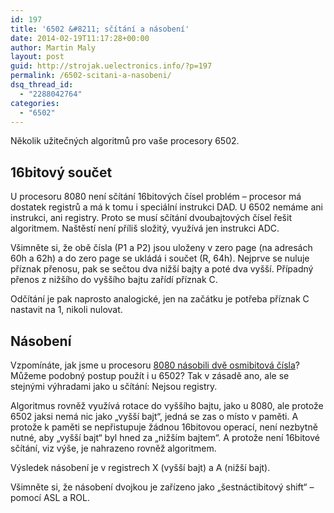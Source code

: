 ```yaml
---
id: 197
title: '6502 &#8211; sčítání a násobení'
date: 2014-02-19T11:17:28+00:00
author: Martin Maly
layout: post
guid: http://strojak.uelectronics.info/?p=197
permalink: /6502-scitani-a-nasobeni/
dsq_thread_id:
  - "2288042764"
categories:
  - "6502"
---
```

Několik užitečných algoritmů pro vaše procesory 6502.

<!--more-->

## 16bitový součet

U procesoru 8080 není sčítání 16bitových čísel problém &#8211; procesor má dostatek registrů a má k tomu i speciální instrukci DAD. U 6502 nemáme ani instrukci, ani registry. Proto se musí sčítání dvoubajtových čísel řešit algoritmem. Naštěstí není příliš složitý, využívá jen instrukci ADC.



Všimněte si, že obě čísla (P1 a P2) jsou uloženy v zero page (na adresách 60h a 62h) a do zero page se ukládá i součet (R, 64h). Nejprve se nuluje příznak přenosu, pak se sečtou dva nižší bajty a poté dva vyšší. Případný přenos z nižšího do vyššího bajtu zařídí příznak C.

Odčítání je pak naprosto analogické, jen na začátku je potřeba příznak C nastavit na 1, nikoli nulovat.

## Násobení

Vzpomínáte, jak jsme u procesoru [8080 násobili dvě osmibitová čísla](http://strojak.uelectronics.info/8080-nasobeni/ "8080 – násobení")? Můžeme podobný postup použít i u 6502? Tak v zásadě ano, ale se stejnými výhradami jako u sčítání: Nejsou registry.

Algoritmus rovněž využívá rotace do vyššího bajtu, jako u 8080, ale protože 6502 jaksi nemá nic jako &#8222;vyšší bajt&#8220;, jedná se zas o místo v paměti. A protože k paměti se nepřistupuje žádnou 16bitovou operací, není nezbytně nutné, aby &#8222;vyšší bajt&#8220; byl hned za &#8222;nižším bajtem&#8220;. A protože není 16bitové sčítání, viz výše, je nahrazeno rovněž algoritmem.



Výsledek násobení je v registrech X (vyšší bajt) a A (nižší bajt).

Všimněte si, že násobení dvojkou je zařízeno jako &#8222;šestnáctibitový shift&#8220; &#8211; pomocí ASL a ROL.